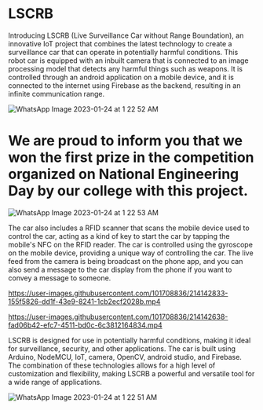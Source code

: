 # LSCRB 
Introducing LSCRB (Live Surveillance Car without Range Boundation), an innovative IoT project that combines the latest technology to create a surveillance car that can operate in potentially harmful conditions. This robot car is equipped with an inbuilt camera that is connected to an image processing model that detects any harmful things such as weapons. It is controlled through an android application on a mobile device, and it is connected to the internet using Firebase as the backend, resulting in an infinite communication range.

![WhatsApp Image 2023-01-24 at 1 22 52 AM](https://user-images.githubusercontent.com/101708836/214139112-f0353807-b81a-459d-8702-260d20a0f26c.jpeg)

# We are proud to inform you that we won the first prize in the competition organized on National Engineering Day by our college with this project.

![WhatsApp Image 2023-01-24 at 1 22 53 AM](https://user-images.githubusercontent.com/101708836/214139105-ef6c7fb5-0c4b-4914-a9e4-e568bcf25deb.jpeg)

The car also includes a RFID scanner that scans the mobile device used to control the car, acting as a kind of key to start the car by tapping the mobile's NFC on the RFID reader. The car is controlled using the gyroscope on the mobile device, providing a unique way of controlling the car. The live feed from the camera is being broadcast on the phone app, and you can also send a message to the car display from the phone if you want to convey a message to someone.

https://user-images.githubusercontent.com/101708836/214142833-155f5826-dd1f-43e9-8241-1cb2ecf2028b.mp4

https://user-images.githubusercontent.com/101708836/214142638-fad06b42-efc7-4511-bd0c-6c3812164834.mp4

LSCRB is designed for use in potentially harmful conditions, making it ideal for surveillance, security, and other applications. The car is built using Arduino, NodeMCU, IoT, camera, OpenCV, android studio, and Firebase. The combination of these technologies allows for a high level of customization and flexibility, making LSCRB a powerful and versatile tool for a wide range of applications.

![WhatsApp Image 2023-01-24 at 1 22 51 AM](https://user-images.githubusercontent.com/101708836/214139078-e9638c04-299f-4fbc-bd8d-5b051154816b.jpeg)
